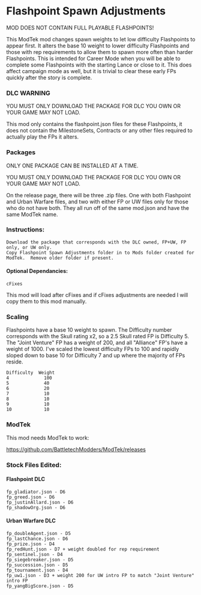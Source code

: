 # Flashpoint Spawn Adjustments
MOD DOES NOT CONTAIN FULL PLAYABLE FLASHPOINTS!

This ModTek mod changes spawn weights to let low difficulty Flashpoints to appear first.  It alters the base 10 weight to lower difficulty Flashpoints and those with rep requirements to allow them to spawn more often than harder Flashpoints.  This is intended for Career Mode when you will be able to complete some Flashpoints with the starting Lance or close to it.  This does affect campaign mode as well, but it is trivial to clear these early FPs quickly after the story is complete.

### DLC WARNING
YOU MUST ONLY DOWNLOAD THE PACKAGE FOR DLC YOU OWN OR YOUR GAME MAY NOT LOAD.

This mod only contains the flashpoint.json files for these Flashpoints, it does not contain the MilestoneSets, Contracts or any other files required to actually play the FPs it alters.

### Packages
ONLY ONE PACKAGE CAN BE INSTALLED AT A TIME.

YOU MUST ONLY DOWNLOAD THE PACKAGE FOR DLC YOU OWN OR YOUR GAME MAY NOT LOAD.

On the release page, there will be three .zip files.  One with both Flashpoint and Urban Warfare files, and two with either FP or UW files only for those who do not have both.  They all run off of the same mod.json and have the same ModTek name.

### Instructions:

    Download the package that corresponds with the DLC owned, FP+UW, FP only, or UW only.
    Copy Flashpoint Spawn Adjustments folder in to Mods folder created for ModTek.  Remove older folder if present.
    
#### Optional Dependancies:
    cFixes
This mod will load after cFixes and if cFixes adjustments are needed I will copy them to this mod manually.

### Scaling
Flashpoints have a base 10 weight to spawn.  The Difficulty number corresponds with the Skull rating x2, so a 2.5 Skull rated FP is Difficulty 5.  The "Joint Venture" FP has a weight of 200, and all "Alliance" FP's have a weight of 1000.  I've scaled the lowest difficulty FPs to 100 and rapidly sloped down to base 10 for Difficulty 7 and up where the majority of FPs reside.

    Difficulty	Weight
    4	          100
    5	          40
    6	          20
    7	          10
    8	          10
    9	          10
    10	          10
    
### ModTek
This mod needs ModTek to work:

https://github.com/BattletechModders/ModTek/releases

### Stock Files Edited:
#### Flashpoint DLC
    fp_gladiator.json - D6
    fp_greed.json - D6
    fp_justinAllard.json - D6
    fp_shadowOrg.json - D6
    
#### Urban Warfare DLC
    fp_doubleAgent.json - D5
    fp_lastChance.json - D6
    fp_prize.json - D4
    fp_redHunt.json - D7 + weight doubled for rep requirement
    fp_sentinel.json - D4
    fp_siegebreaker.json - D5
    fp_succession.json - D5
    fp_tournament.json - D4
    fp_uw1.json - D3 + weight 200 for UW intro FP to match "Joint Venture" intro FP
    fp_yangBigScore.json - D5
